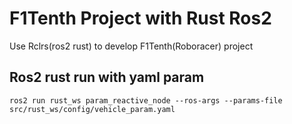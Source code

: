 # F1Tenth Project with Rust Ros2
Use Rclrs(ros2 rust) to develop F1Tenth(Roboracer) project 

## Ros2 rust run with yaml param
`ros2 run rust_ws param_reactive_node --ros-args --params-file src/rust_ws/config/vehicle_param.yaml`
